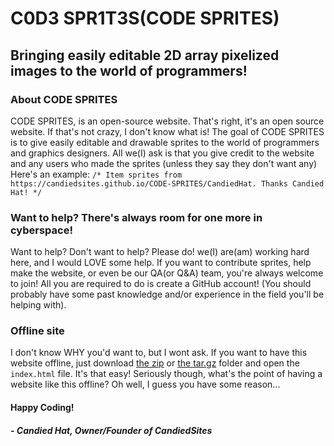 # C0D3 SPR1T3S(CODE SPRITES)
## Bringing easily editable 2D array pixelized images to the world of programmers!
### About CODE SPRITES
CODE SPRITES, is an open-source website. That's right, it's an open source website. If that's not crazy, I don't know what is! The goal of CODE SPRITES is to give easily editable and drawable sprites to the world of programmers and graphics designers. All we(I) ask is that you give credit to the website and any users who made the sprites (unless they say they don't want any)
Here's an example:
`/*
Item sprites from https://candiedsites.github.io/CODE-SPRITES/CandiedHat.
Thanks Candied Hat!
*/`
### Want to help? There's always room for one more in cyberspace!
Want to help? Don't want to help? Please do! we(I) are(am) working hard here, and I would LOVE some help. If you want to contribute sprites, help make the website, or even be our QA(or Q&A) team, you're always welcome to join! All you are required to do is create a GitHub account! (You should probably have some past knowledge and/or experience in the field you'll be helping with).
### Offline site
I don't know WHY you'd want to, but I wont ask. If you want to have this website offline, just download [the zip](https://github.com/CandiedSites/CODE-SPRITES/archive/v1.0.0.zip) or [the tar.gz](https://github.com/CandiedSites/CODE-SPRITES/archive/v1.0.0.tar.gz) folder and open the `index.html` file. It's that easy! Seriously though, what's the point of having a website like this offline? Oh well, I guess you have some reason...
#### Happy Coding!
##### - Candied Hat, Owner/Founder of CandiedSites
